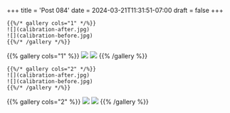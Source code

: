 +++
title = 'Post 084'
date = 2024-03-21T11:31:51-07:00
draft = false
+++

```text
{{%/* gallery cols="1" */%}}
![](calibration-after.jpg)
![](calibration-before.jpg)
{{%/* /gallery */%}}
```

{{% gallery cols="1" %}}
![](calibration-after.jpg)
![](calibration-before.jpg)
{{% /gallery %}}

```text
{{%/* gallery cols="2" */%}}
![](calibration-after.jpg)
![](calibration-before.jpg)
{{%/* /gallery */%}}
```

{{% gallery cols="2" %}}
![](calibration-after.jpg)
![](calibration-before.jpg)
{{% /gallery %}}
